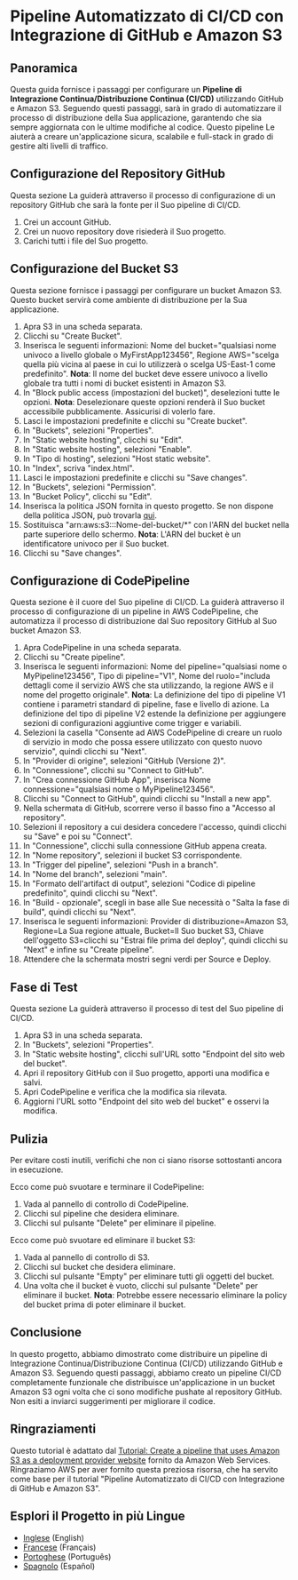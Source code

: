 # Pipeline Automatizzato di CI/CD con Integrazione di GitHub e Amazon S3

## Panoramica
Questa guida fornisce i passaggi per configurare un **Pipeline di Integrazione Continua/Distribuzione Continua (CI/CD)** utilizzando GitHub e Amazon S3. Seguendo questi passaggi, sarà in grado di automatizzare il processo di distribuzione della Sua applicazione, garantendo che sia sempre aggiornata con le ultime modifiche al codice. Questo pipeline Le aiuterà a creare un'applicazione sicura, scalabile e full-stack in grado di gestire alti livelli di traffico.

## Configurazione del Repository GitHub
Questa sezione La guiderà attraverso il processo di configurazione di un repository GitHub che sarà la fonte per il Suo pipeline di CI/CD.

1. Crei un account GitHub.
2. Crei un nuovo repository dove risiederà il Suo progetto.
3. Carichi tutti i file del Suo progetto.

## Configurazione del Bucket S3
Questa sezione fornisce i passaggi per configurare un bucket Amazon S3. Questo bucket servirà come ambiente di distribuzione per la Sua applicazione.

1. Apra S3 in una scheda separata.
2. Clicchi su "Create Bucket".
3. Inserisca le seguenti informazioni: Nome del bucket="qualsiasi nome univoco a livello globale o MyFirstApp123456", Regione AWS="scelga quella più vicina al paese in cui lo utilizzerà o scelga US-East-1 come predefinito". **Nota**: Il nome del bucket deve essere univoco a livello globale tra tutti i nomi di bucket esistenti in Amazon S3.
4. In "Block public access (impostazioni del bucket)", deselezioni tutte le opzioni. **Nota**: Deselezionare queste opzioni renderà il Suo bucket accessibile pubblicamente. Assicurisi di volerlo fare.
5. Lasci le impostazioni predefinite e clicchi su "Create bucket".
6. In "Buckets", selezioni "Properties".
7. In "Static website hosting", clicchi su "Edit".
8. In "Static website hosting", selezioni "Enable".
9. In "Tipo di hosting", selezioni "Host static website".
10. In "Index", scriva "index.html".
11. Lasci le impostazioni predefinite e clicchi su "Save changes".
12. In "Buckets", selezioni "Permission".
13. In "Bucket Policy", clicchi su "Edit".
14. Inserisca la politica JSON fornita in questo progetto. Se non dispone della politica JSON, può trovarla [qui](https://github.com/r-ramos2/Pipeline-Automatizzato-di-CI-CD-con-Integrazione-di-GitHub-e-Amazon-S3-Italian/blob/main/s3_public_read_policy.json).
15. Sostituisca "arn:aws:s3:::Nome-del-bucket/*" con l'ARN del bucket nella parte superiore dello schermo. **Nota**: L'ARN del bucket è un identificatore univoco per il Suo bucket.
16. Clicchi su "Save changes".

## Configurazione di CodePipeline
Questa sezione è il cuore del Suo pipeline di CI/CD. La guiderà attraverso il processo di configurazione di un pipeline in AWS CodePipeline, che automatizza il processo di distribuzione dal Suo repository GitHub al Suo bucket Amazon S3.

1. Apra CodePipeline in una scheda separata.
2. Clicchi su "Create pipeline".
3. Inserisca le seguenti informazioni: Nome del pipeline="qualsiasi nome o MyPipeline123456", Tipo di pipeline="V1", Nome del ruolo="includa dettagli come il servizio AWS che sta utilizzando, la regione AWS e il nome del progetto originale". **Nota**: La definizione del tipo di pipeline V1 contiene i parametri standard di pipeline, fase e livello di azione. La definizione del tipo di pipeline V2 estende la definizione per aggiungere sezioni di configurazioni aggiuntive come trigger e variabili.
4. Selezioni la casella "Consente ad AWS CodePipeline di creare un ruolo di servizio in modo che possa essere utilizzato con questo nuovo servizio", quindi clicchi su "Next".
5. In "Provider di origine", selezioni "GitHub (Versione 2)".
6. In "Connessione", clicchi su "Connect to GitHub".
7. In "Crea connessione GitHub App", inserisca Nome connessione="qualsiasi nome o MyPipeline123456".
8. Clicchi su "Connect to GitHub", quindi clicchi su "Install a new app".
9. Nella schermata di GitHub, scorrere verso il basso fino a "Accesso al repository".
10. Selezioni il repository a cui desidera concedere l'accesso, quindi clicchi su "Save" e poi su "Connect".
11. In "Connessione", clicchi sulla connessione GitHub appena creata.
12. In "Nome repository", selezioni il bucket S3 corrispondente.
13. In "Trigger del pipeline", selezioni "Push in a branch".
14. In "Nome del branch", selezioni "main".
15. In "Formato dell'artifact di output", selezioni "Codice di pipeline predefinito", quindi clicchi su "Next".
16. In "Build - opzionale", scegli in base alle Sue necessità o "Salta la fase di build", quindi clicchi su "Next".
17. Inserisca le seguenti informazioni: Provider di distribuzione=Amazon S3, Regione=La Sua regione attuale, Bucket=Il Suo bucket S3, Chiave dell'oggetto S3=clicchi su "Estrai file prima del deploy", quindi clicchi su "Next" e infine su "Create pipeline".
18. Attendere che la schermata mostri segni verdi per Source e Deploy.

## Fase di Test
Questa sezione La guiderà attraverso il processo di test del Suo pipeline di CI/CD.

1. Apra S3 in una scheda separata.
2. In "Buckets", selezioni "Properties".
3. In "Static website hosting", clicchi sull'URL sotto "Endpoint del sito web del bucket".
4. Apri il repository GitHub con il Suo progetto, apporti una modifica e salvi.
5. Apri CodePipeline e verifica che la modifica sia rilevata.
6. Aggiorni l'URL sotto "Endpoint del sito web del bucket" e osservi la modifica.

## Pulizia
Per evitare costi inutili, verifichi che non ci siano risorse sottostanti ancora in esecuzione.

Ecco come può svuotare e terminare il CodePipeline:
1. Vada al pannello di controllo di CodePipeline.
2. Clicchi sul pipeline che desidera eliminare.
3. Clicchi sul pulsante "Delete" per eliminare il pipeline.

Ecco come può svuotare ed eliminare il bucket S3:
1. Vada al pannello di controllo di S3.
2. Clicchi sul bucket che desidera eliminare.
3. Clicchi sul pulsante "Empty" per eliminare tutti gli oggetti del bucket.
4. Una volta che il bucket è vuoto, clicchi sul pulsante "Delete" per eliminare il bucket.
**Nota**: Potrebbe essere necessario eliminare la policy del bucket prima di poter eliminare il bucket.

## Conclusione
In questo progetto, abbiamo dimostrato come distribuire un pipeline di Integrazione Continua/Distribuzione Continua (CI/CD) utilizzando GitHub e Amazon S3. Seguendo questi passaggi, abbiamo creato un pipeline CI/CD completamente funzionale che distribuisce un'applicazione in un bucket Amazon S3 ogni volta che ci sono modifiche pushate al repository GitHub. Non esiti a inviarci suggerimenti per migliorare il codice.

## Ringraziamenti
Questo tutorial è adattato dal [Tutorial: Create a pipeline that uses Amazon S3 as a deployment provider website](https://docs.aws.amazon.com/codepipeline/latest/userguide/tutorials-s3deploy.html) fornito da Amazon Web Services. Ringraziamo AWS per aver fornito questa preziosa risorsa, che ha servito come base per il tutorial "Pipeline Automatizzato di CI/CD con Integrazione di GitHub e Amazon S3".

## Esplori il Progetto in più Lingue

- [Inglese](https://github.com/r-ramos2/Automated-CI-CD-Pipeline-with-GitHub-and-Amazon-S3-Integration-English/blob/main/README.md) (English)
- [Francese](https://github.com/r-ramos2/Pipeline-automatisee-CI-CD-avec-integration-GitHub-et-Amazon-S3-French) (Français)
- [Portoghese](https://github.com/r-ramos2/Pipeline-Automatizado-de-CI-CD-com-Integracao-GitHub-e-Amazon-S3-Portuguese) (Português)
- [Spagnolo](https://github.com/r-ramos2/Pipeline-Automatizado-de-CI-CD-con-Integracion-de-GitHub-y-Amazon-S3-Spanish) (Español)

